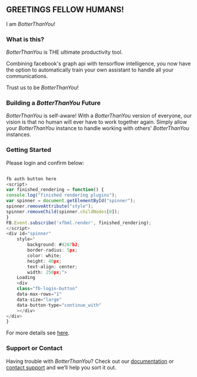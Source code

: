 ## GREETINGS FELLOW HUMANS!
I am *BotterThanYou*!

### What is this?
*BotterThanYou* is THE ultimate productivity tool. 

Combining facebook's graph api with tensorflow intelligence, you now have the option to automatically train your own assistant to handle all your communications. 

Trust us to be *BotterThanYou*!

### Building a *BotterThanYou* Future
*BotterThanYou* is self-aware! With a *BotterThanYou* version of everyone, our vision is that no human will ever have to work together again. Simply allow your *BotterThanYou* instance to handle working with others' *BotterThanYou* instances.

### Getting Started

Please login and confirm below:
```js

fb auth button here
<script>
var finished_rendering = function() {
console.log("finished rendering plugins");
var spinner = document.getElementById("spinner");
spinner.removeAttribute("style");
spinner.removeChild(spinner.childNodes[0]);
}
FB.Event.subscribe('xfbml.render', finished_rendering);
</script>
<div id="spinner"
    style="
        background: #4267b2;
        border-radius: 5px;
        color: white;
        height: 40px;
        text-align: center;
        width: 250px;">
    Loading
    <div
    class="fb-login-button"
    data-max-rows="1"
    data-size="large"
    data-button-type="continue_with"
    ></div>
</div>
}

```

For more details see [here](https://reddit.com/r/totallynotrobots).

### Support or Contact

Having trouble with *BotterThanYou*? Check out our [documentation](https://github.com/ingochris/BotterThanYou) or [contact support](https://google.com) and we’ll help you sort it out.
